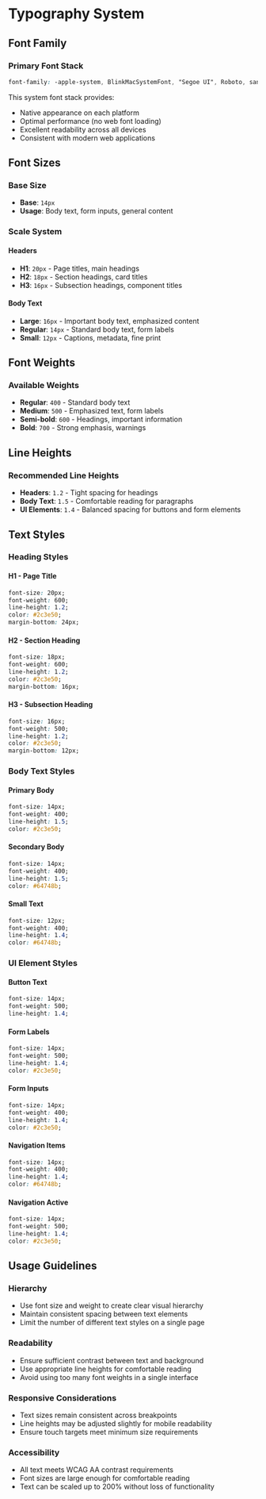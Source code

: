 # Typography System

## Font Family

### Primary Font Stack
```css
font-family: -apple-system, BlinkMacSystemFont, "Segoe UI", Roboto, sans-serif;
```

This system font stack provides:
- Native appearance on each platform
- Optimal performance (no web font loading)
- Excellent readability across all devices
- Consistent with modern web applications

## Font Sizes

### Base Size
- **Base**: `14px`
- **Usage**: Body text, form inputs, general content

### Scale System

#### Headers
- **H1**: `20px` - Page titles, main headings
- **H2**: `18px` - Section headings, card titles
- **H3**: `16px` - Subsection headings, component titles

#### Body Text
- **Large**: `16px` - Important body text, emphasized content
- **Regular**: `14px` - Standard body text, form labels
- **Small**: `12px` - Captions, metadata, fine print

## Font Weights

### Available Weights
- **Regular**: `400` - Standard body text
- **Medium**: `500` - Emphasized text, form labels
- **Semi-bold**: `600` - Headings, important information
- **Bold**: `700` - Strong emphasis, warnings

## Line Heights

### Recommended Line Heights
- **Headers**: `1.2` - Tight spacing for headings
- **Body Text**: `1.5` - Comfortable reading for paragraphs
- **UI Elements**: `1.4` - Balanced spacing for buttons and form elements

## Text Styles

### Heading Styles

#### H1 - Page Title
```css
font-size: 20px;
font-weight: 600;
line-height: 1.2;
color: #2c3e50;
margin-bottom: 24px;
```

#### H2 - Section Heading
```css
font-size: 18px;
font-weight: 600;
line-height: 1.2;
color: #2c3e50;
margin-bottom: 16px;
```

#### H3 - Subsection Heading
```css
font-size: 16px;
font-weight: 500;
line-height: 1.2;
color: #2c3e50;
margin-bottom: 12px;
```

### Body Text Styles

#### Primary Body
```css
font-size: 14px;
font-weight: 400;
line-height: 1.5;
color: #2c3e50;
```

#### Secondary Body
```css
font-size: 14px;
font-weight: 400;
line-height: 1.5;
color: #64748b;
```

#### Small Text
```css
font-size: 12px;
font-weight: 400;
line-height: 1.4;
color: #64748b;
```

### UI Element Styles

#### Button Text
```css
font-size: 14px;
font-weight: 500;
line-height: 1.4;
```

#### Form Labels
```css
font-size: 14px;
font-weight: 500;
line-height: 1.4;
color: #2c3e50;
```

#### Form Inputs
```css
font-size: 14px;
font-weight: 400;
line-height: 1.4;
color: #2c3e50;
```

#### Navigation Items
```css
font-size: 14px;
font-weight: 400;
line-height: 1.4;
color: #64748b;
```

#### Navigation Active
```css
font-size: 14px;
font-weight: 500;
line-height: 1.4;
color: #2c3e50;
```

## Usage Guidelines

### Hierarchy
- Use font size and weight to create clear visual hierarchy
- Maintain consistent spacing between text elements
- Limit the number of different text styles on a single page

### Readability
- Ensure sufficient contrast between text and background
- Use appropriate line heights for comfortable reading
- Avoid using too many font weights in a single interface

### Responsive Considerations
- Text sizes remain consistent across breakpoints
- Line heights may be adjusted slightly for mobile readability
- Ensure touch targets meet minimum size requirements

### Accessibility
- All text meets WCAG AA contrast requirements
- Font sizes are large enough for comfortable reading
- Text can be scaled up to 200% without loss of functionality

